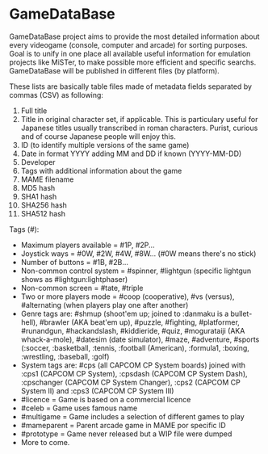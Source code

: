 # GameDataBase

GameDataBase project aims to provide the most detailed information about every videogame (console, computer and arcade) for sorting purposes. Goal is to unify in one place all available useful information for emulation projects like MiSTer, to make possible more efficient and specific searchs. GameDataBase will be published in different files (by platform).

These lists are basically table files made of metadata fields separated by commas (CSV) as following:

1. Full title
2. Title in original character set, if applicable. This is particulary useful for Japanese titles usually transcribed in roman characters. Purist, curious and of course Japanese people will enjoy this.
3. ID (to identify multiple versions of the same game)
4. Date in format YYYY adding MM and DD if known (YYYY-MM-DD)
5. Developer
6. Tags with additional information about the game
7. MAME filename
8. MD5 hash
9. SHA1 hash
10. SHA256 hash
11. SHA512 hash

Tags (#):
  - Maximum players available = #1P, #2P...
  - Joystick ways = #0W, #2W, #4W, #8W... (#0W means there's no stick)
  - Number of buttons = #1B, #2B...
  - Non-common control system = #spinner, #lightgun (specific lightgun shows as #lightgun:lightphaser)
  - Non-common screen = #tate, #triple
  - Two or more players mode = #coop (cooperative), #vs (versus), #alternating (when players play one after another)
  - Genre tags are: #shmup (shoot'em up; joined to :danmaku is a bullet-hell), #brawler (AKA beat'em up), #puzzle, #fighting, #platformer, #runandgun, #hackandslash, #kiddieride, #quiz, #mogurataiji (AKA whack-a-mole), #datesim (date simulator), #maze, #adventure, #sports (:soccer, :basketball, :tennis, :football (American), :formula1, :boxing, :wrestling, :baseball, :golf)
  - System tags are: #cps (all CAPCOM CP System boards) joined with :cps1 (CAPCOM CP System), :cpsdash (CAPCOM CP System Dash), :cpschanger (CAPCOM CP System Changer), :cps2 (CAPCOM CP System II) and :cps3 (CAPCOM CP System III)
  - #licence = Game is based on a commercial licence
  - #celeb = Game uses famous name
  - #multigame = Game includes a selection of different games to play
  - #mameparent = Parent arcade game in MAME por specific ID
  - #prototype = Game never released but a WIP file were dumped
  - More to come.
